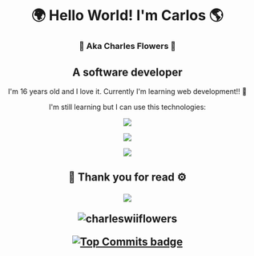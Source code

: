 <h1 align="center">🌍 Hello World! I'm Carlos 🌎
<h3 align="center">🦀 Aka Charles Flowers 🦈</h3>
<h2 align="center">A software developer</h2></h1>


<p align="center">I'm 16 years old and I love it. Currently I'm learning web development!! 🦀</p>

<p align="center">I'm still learning but I can use this technologies:</p>

<p align="center"><img src="https://skillicons.dev/icons?i=arduino,css,js,html,java,rust,ts,py,c,cpp,git,github,docker,mysql,npm"></p>
<p align="center"><img src="https://skillicons.dev/icons?i=react,tensorflow,gradle,vite,vscode"></p>

<p align="center"><img align="center" src="https://github-readme-stats.vercel.app/api/top-langs/?username=charleswiiflowers&layout=donut&theme=dark"></p>

<h2></h2>
<h2 align="center">💾 Thank you for read ⚙️
<p align="center"><img src="https://spotify-github-profile.kittinanx.com/api/view?uid=8tytdfohe1dmsoox1s5kxqcao&cover_image=true&theme=default&show_offline=false&background_color=121212&interchange=false&bar_color=53b14f&bar_color_cover=false"></p>

<p align="center"> <img src="https://komarev.com/ghpvc/?username=charleswiiflowers" alt="charleswiiflowers" /> </p>

[![Top Commits badge](https://user-badge.committers.top/el_salvador/CharlesWiiFlowers.svg)](https://user-badge.committers.top/el_salvador/CharlesWiiFlowers)
<!--
mysql,arduino,rust,java,gradle,py,c,cpp,vscode
![Bye](https://github.com/CarlosCuack/CarlosCuack/blob/9ee704e3e4673890a9b285a34dc918eac235b042/Pikachu%20Dance.gif)
Here are some ideas to get you started:
[![Twitter](https://skillicons.dev/icons?i=twitter)](https://twitter.com/WiiFlowers)
[![Discord](https://skillicons.dev/icons?i=discord)](https://discord.com/users/728721100862914690)
[![StackOverflow](https://skillicons.dev/icons?i=stackoverflow)](https://es.stackoverflow.com/users/313581/carlos)
[![Twitch](https://skillicons.dev/icons?i=twitch)](https://www.twitch.tv/carloscuack_)
- 🔭 I’m currently working on ...
- 🌱 I’m currently learning ...
- 👯 I’m looking to collaborate on ...
- 🤔 I’m looking for help with ...
- 💬 Ask me about ...
- 📫 How to reach me: ...
- 😄 Pronouns: ...
- ⚡ Fun fact: ...
-->
